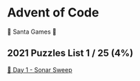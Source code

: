 # Advent of Code

🎅 Santa Games 🎅

## 2021 Puzzles List **1 / 25** (4%)

[🎄 Day 1 - Sonar Sweep](2021/day01/)